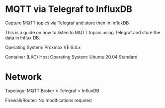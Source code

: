 # MQTT via Telegraf to InfluxDB
Capture MQTT topics via Telegraf and store then in InfluxDB

This is a guide on how to listen to MQTT topics using Telegraf and store the data in Influx DB.

Operating System: Proxmox VE 6.4.x

Container (LXC) Host Operating System: Ubuntu 20.04 Standard

# Network
Topology: MQTT Broker > Telegraf > InfluxDB

Firewall/Router: No modifications required
